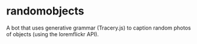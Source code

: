 # randomobjects
A bot that uses generative grammar (Tracery.js) to caption random photos of objects (using the loremflickr API).
